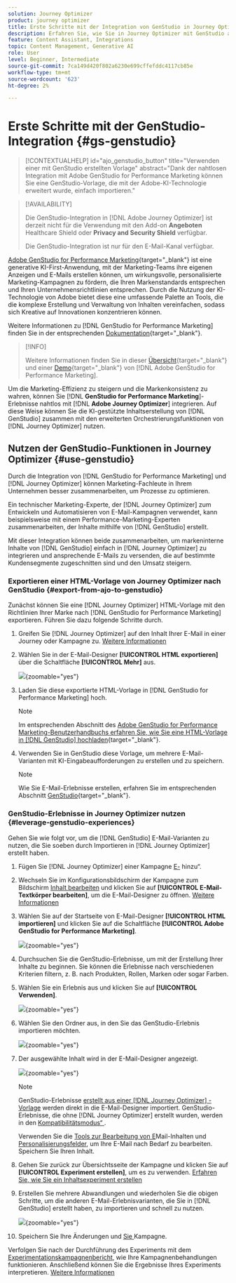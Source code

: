 ```yaml
---
solution: Journey Optimizer
product: journey optimizer
title: Erste Schritte mit der Integration von GenStudio in Journey Optimizer
description: Erfahren Sie, wie Sie in Journey Optimizer mit GenStudio arbeiten
feature: Content Assistant, Integrations
topic: Content Management, Generative AI
role: User
level: Beginner, Intermediate
source-git-commit: 7ca149d420f802a6230e699cffefddc4117cb85e
workflow-type: tm+mt
source-wordcount: '623'
ht-degree: 2%

---
```


# Erste Schritte mit der GenStudio-Integration {#gs-genstudio}

>[!CONTEXTUALHELP]
>id="ajo_genstudio_button"
>title="Verwenden einer mit GenStudio erstellten Vorlage"
>abstract="Dank der nahtlosen Integration mit Adobe GenStudio for Performance Marketing können Sie eine GenStudio-Vorlage, die mit der Adobe-KI-Technologie erweitert wurde, einfach importieren."

>[!AVAILABILITY]
>
>Die GenStudio-Integration in [!DNL Adobe Journey Optimizer] ist derzeit nicht für die Verwendung mit den Add-on **Angeboten** Healthcare Shield oder **Privacy and Security Shield** verfügbar.
>
>Die GenStudio-Integration ist nur für den E-Mail-Kanal verfügbar.

[Adobe GenStudio for Performance Marketing](https://business.adobe.com/de/products/genstudio-for-performance-marketing.html){target="_blank"} ist eine generative KI-First-Anwendung, mit der Marketing-Teams ihre eigenen Anzeigen und E-Mails erstellen können, um wirkungsvolle, personalisierte Marketing-Kampagnen zu fördern, die Ihren Markenstandards entsprechen und Ihren Unternehmensrichtlinien entsprechen. Durch die Nutzung der KI-Technologie von Adobe bietet diese eine umfassende Palette an Tools, die die komplexe Erstellung und Verwaltung von Inhalten vereinfachen, sodass sich Kreative auf Innovationen konzentrieren können.

Weitere Informationen zu [!DNL GenStudio for Performance Marketing] finden Sie in der entsprechenden [Dokumentation](https://experienceleague.adobe.com/de/docs/genstudio-for-performance-marketing/user-guide/home){target="_blank"}.

>[!INFO]
>
>Weitere Informationen finden Sie in dieser [Übersicht](https://business.adobe.com/products/genstudio-for-performance-marketing.html#watch-overview){target="_blank"} und einer [Demo](https://business.adobe.com/products/genstudio-for-performance-marketing.html#demo){target="_blank"} von [!DNL Adobe GenStudio for Performance Marketing].

<!--To access the GenStudio integration in [!DNL Adobe Journey Optimizer] feature, users need to be granted the **xxx** permission. [Learn more](../administration/permissions.md)

>[!IMPORTANT]
>
>* Before starting using this capability, read out related [Guardrails and Limitations](#generative-guardrails).-->

Um die Marketing-Effizienz zu steigern und die Markenkonsistenz zu wahren, können Sie [!DNL **GenStudio for Performance Marketing**]-Erlebnisse nahtlos mit [!DNL **Adobe Journey Optimizer**] integrieren. Auf diese Weise können Sie die KI-gestützte Inhaltserstellung von [!DNL GenStudio] zusammen mit den erweiterten Orchestrierungsfunktionen von [!DNL Journey Optimizer] nutzen.

<!--![](../rn/assets/do-not-localize/genstudio.gif)-->

<!--Guardrails and limitations {#genstudio-guardrails}

General guidelines for using the GenStudio integration in [!DNL Adobe Journey Optimizer] for email generation are listed below:

See if guidelines/limitations such as the ones listed [here](gs-generative.md#generative-guardrails) for the AI Assistant can apply.

The following limitations apply to GenStudio integration in [!DNL Adobe Journey Optimizer]:-->

## Nutzen der GenStudio-Funktionen in Journey Optimizer {#use-genstudio}

Durch die Integration von [!DNL GenStudio for Performance Marketing] und [!DNL Journey Optimizer] können Marketing-Fachleute in Ihrem Unternehmen besser zusammenarbeiten, um Prozesse zu optimieren.

Ein technischer Marketing-Experte, der [!DNL Journey Optimizer] zum Entwickeln und Automatisieren von E-Mail-Kampagnen verwendet, kann beispielsweise mit einem Performance-Marketing-Experten zusammenarbeiten, der Inhalte mithilfe von [!DNL GenStudio] erstellt.

Mit dieser Integration können beide zusammenarbeiten, um markeninterne Inhalte von [!DNL GenStudio] einfach in [!DNL Journey Optimizer] zu integrieren und ansprechende E-Mails zu versenden, die auf bestimmte Kundensegmente zugeschnitten sind und den Umsatz steigern.

### Exportieren einer HTML-Vorlage von Journey Optimizer nach GenStudio {#export-from-ajo-to-genstudio}

Zunächst können Sie eine [!DNL Journey Optimizer] HTML-Vorlage mit den Richtlinien Ihrer Marke nach [!DNL GenStudio for Performance Marketing] exportieren. Führen Sie dazu folgende Schritte durch.

1. Greifen Sie [!DNL Journey Optimizer] auf den Inhalt Ihrer E-Mail in einer Journey oder Kampagne zu. [Weitere Informationen](../email/get-started-email-design.md#key-steps)

1. Wählen Sie in der E-Mail-Designer **[!UICONTROL HTML exportieren]** über die Schaltfläche **[!UICONTROL Mehr]** aus.

   ![](assets/genstudio-export-template.png){zoomable="yes"}

1. Laden Sie diese exportierte HTML-Vorlage in [!DNL GenStudio for Performance Marketing] hoch. <!--Make sure you detect the fields that the generative AI uses to insert content in order to create an actionable template.-->

   >[!NOTE]
   >
   >Im entsprechenden Abschnitt des [Adobe GenStudio for Performance Marketing-Benutzerhandbuchs erfahren Sie, wie Sie eine HTML-Vorlage in [!DNL GenStudio] hochladen](https://experienceleague.adobe.com/en/docs/genstudio-for-performance-marketing/user-guide/content/templates/use-templates#templates-from-ajo-and-marketo){target="_blank"}.

1. Verwenden Sie in GenStudio diese Vorlage, um mehrere E-Mail-Varianten mit KI-Eingabeaufforderungen zu erstellen und zu speichern.

   >[!NOTE]
   >
   >Wie Sie E-Mail-Erlebnisse erstellen, erfahren Sie im entsprechenden Abschnitt [ GenStudio](https://experienceleague.adobe.com/en/docs/genstudio-for-performance-marketing/user-guide/create/create-email-experience){target="_blank"}.

### GenStudio-Erlebnisse in Journey Optimizer nutzen {#leverage-genstudio-experiences}

Gehen Sie wie folgt vor, um die [!DNL GenStudio] E-Mail-Varianten zu nutzen, die Sie soeben durch Importieren in [!DNL Journey Optimizer] erstellt haben.

1. Fügen Sie [!DNL Journey Optimizer] einer Kampagne [E-](../email/create-email.md) hinzu“.

1. Wechseln Sie im Konfigurationsbildschirm der Kampagne zum Bildschirm [Inhalt bearbeiten](../email/create-email.md#define-email-content) und klicken Sie auf **[!UICONTROL E-Mail-Textkörper bearbeiten]**, um die E-Mail-Designer zu öffnen. [Weitere Informationen](../email/get-started-email-design.md#key-steps)

1. Wählen Sie auf der Startseite von E-Mail-Designer **[!UICONTROL HTML importieren]** und klicken Sie auf die Schaltfläche **[!UICONTROL Adobe GenStudio for Performance Marketing]**.

   ![](assets/genstudio-pem-import-email.png){zoomable="yes"}

1. Durchsuchen Sie die GenStudio-Erlebnisse, um mit der Erstellung Ihrer Inhalte zu beginnen. Sie können die Erlebnisse nach verschiedenen Kriterien filtern, z. B. nach Produkten, Rollen, Marken oder sogar Farben.

   <!--![](assets/genstudio-filter-experiences.png){zoomable="yes"}-->

1. Wählen Sie ein Erlebnis aus und klicken Sie auf **[!UICONTROL Verwenden]**.

   ![](assets/genstudio-use-experience.png){zoomable="yes"}

1. Wählen Sie den Ordner aus, in den Sie das GenStudio-Erlebnis importieren möchten.

   ![](assets/genstudio-choose-destination.png){zoomable="yes"}

1. Der ausgewählte Inhalt wird in der E-Mail-Designer angezeigt.

   ![](assets/genstudio-email-content.png){zoomable="yes"}

   >[!NOTE]
   >
   >GenStudio-Erlebnisse [erstellt aus einer  [!DNL Journey Optimizer] -Vorlage](#export-from-ajo-to-genstudio) werden direkt in die E-Mail-Designer importiert. GenStudio-Erlebnisse, die ohne [!DNL Journey Optimizer] erstellt wurden, werden in den [Kompatibilitätsmodus“ ](../email/existing-content.md).

   Verwenden Sie die [Tools zur Bearbeitung von E](../email/content-from-scratch.md)Mail-Inhalten und [Personalisierungsfelder](../personalization/personalize.md), um Ihre E-Mail nach Bedarf zu bearbeiten. Speichern Sie Ihren Inhalt.

1. Gehen Sie zurück zur Übersichtsseite der Kampagne und klicken Sie auf **[!UICONTROL Experiment erstellen]**, um es zu verwenden. [Erfahren Sie, wie Sie ein Inhaltsexperiment erstellen](../content-management/content-experiment.md)

   <!--![](assets/genstudio-create-experiment.png){zoomable="yes"}-->

1. Erstellen Sie mehrere Abwandlungen und wiederholen Sie die obigen Schritte, um die anderen E-Mail-Erlebnisvarianten, die Sie in [!DNL GenStudio] erstellt haben, zu importieren und schnell zu nutzen.

   ![](assets/genstudio-define-treatments.png){zoomable="yes"}

1. Speichern Sie Ihre Änderungen und [ Sie ](../campaigns/review-activate-campaign.md) Kampagne.

Verfolgen Sie nach der Durchführung des Experiments mit dem [Experimentationskampagnenbericht](../reports/campaign-global-report-cja-experimentation.md), wie Ihre Kampagnenbehandlungen funktionieren. Anschließend können Sie die Ergebnisse Ihres Experiments interpretieren. [Weitere Informationen](../content-management/get-started-experiment.md#interpret-results)